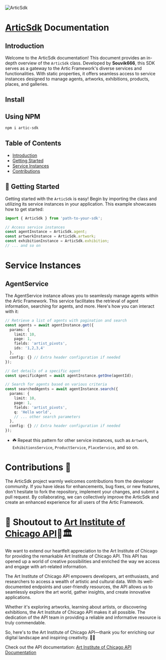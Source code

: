 ![ArticSdk](https://i.pinimg.com/originals/22/26/a5/2226a53e0be2f56c78982ae08f493f3c.jpg)
# [ArticSdk](https://www.npmjs.com/package/artic-sdk?activeTab=readme) Documentation

## Introduction

Welcome to the ArticSdk documentation! This document provides an in-depth overview of the `ArticSdk` class. Developed by **Souvik666**, this SDK serves as a gateway to the Artic Framework's diverse services and functionalities. With static properties, it offers seamless access to service instances designed to manage agents, artworks, exhibitions, products, places, and galleries.

## Install 

## Using NPM
```bash
npm i artic-sdk
```

## Table of Contents

- [Introduction](#introduction)
- [Getting Started](#getting-started)
- [Service Instances](#service-instances)
- [Contributions](#contributions)

## 🚀 Getting Started 

Getting started with the `ArticSdk` is easy! Begin by importing the class and utilizing its service instances in your application. This example showcases how to get started:

```typescript
import { ArticSdk } from 'path-to-your-sdk';

// Access service instances
const agentInstance = ArticSdk.agent;
const artworkInstance = ArticSdk.artwork;
const exhibitionInstance = ArticSdk.exhibition;
// ... and so on
```
# Service Instances 

## AgentService
The AgentService instance allows you to seamlessly manage agents within the Artic Framework. This service facilitates the retrieval of agent information, searching for agents, and more. Here's how you can interact with it:
```typescript
// Retrieve a list of agents with pagination and search
const agents = await agentInstance.get({
  params: {
    limit: 10,
    page: 1,
    fields: 'artist_pivots',
    ids: '1,2,3,4'
  },
  config: {} // Extra header configuration if needed
});

// Get details of a specific agent
const specificAgent = await agentInstance.getOne(agentId);

// Search for agents based on various criteria
const searchedAgents = await agentInstance.search({
  params: {
    limit: 10,
    page: 1,
    fields: 'artist_pivots',
    q: 'Hello world',
    // ... other search parameters
  },
  config: {} // Extra header configuration if needed
});


```

- ☘️ Repeat this pattern for other service instances, such as `Artwork`, `ExhibitionsService`, `ProductService`, `PlaceService`, and so on.



# Contributions 🤝
The ArticSdk project warmly welcomes contributions from the developer community. If you have ideas for enhancements, bug fixes, or new features, don't hesitate to fork the repository, implement your changes, and submit a pull request. By collaborating, we can collectively improve the ArticSdk and create an enhanced experience for all users of the Artic Framework.


# 🎉 Shoutout to [Art Institute of Chicago API](https://api.artic.edu/docs/)🎨🏛️

We want to extend our heartfelt appreciation to the Art Institute of Chicago for providing the remarkable Art Institute of Chicago API. This API has opened up a world of creative possibilities and enriched the way we access and engage with art-related information.

The Art Institute of Chicago API empowers developers, art enthusiasts, and researchers to access a wealth of artistic and cultural data. With its well-documented endpoints and user-friendly resources, the API allows us to seamlessly explore the art world, gather insights, and create innovative applications.

Whether it's exploring artworks, learning about artists, or discovering exhibitions, the Art Institute of Chicago API makes it all possible. The dedication of the API team in providing a reliable and informative resource is truly commendable.

So, here's to the Art Institute of Chicago API—thank you for enriching our digital landscape and inspiring creativity. 🎨✨

Check out the API documentation: [Art Institute of Chicago API Documentation](https://api.artic.edu/docs/)
